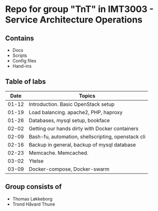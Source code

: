 # Repo for group "TnT" in IMT3003 - Service Architecture Operations

## Contains

* Docs
* Scripts
* Config files
* Hand-ins

## Table of labs

Date        | Topics
------------| --------------------------------------------------
01-12       | Introduction. Basic OpenStack setup
01-19       | Load balancing. apache2, PHP, haproxy
01-26       | Databases, mysql setup, bookface
02-02       | Getting our hands dirty with Docker containers
02-09       | Bash-fu, automation, shellscripting, openstack cli
02-16       | Backup in general, backup of mysql database
02-23       | Memcache. Memcached.
03-02       | Ytelse
03-09       | Docker-compose, Docker-swarm

## Group consists of

* Thomas Løkkeborg
* Trond Håvard Thune
